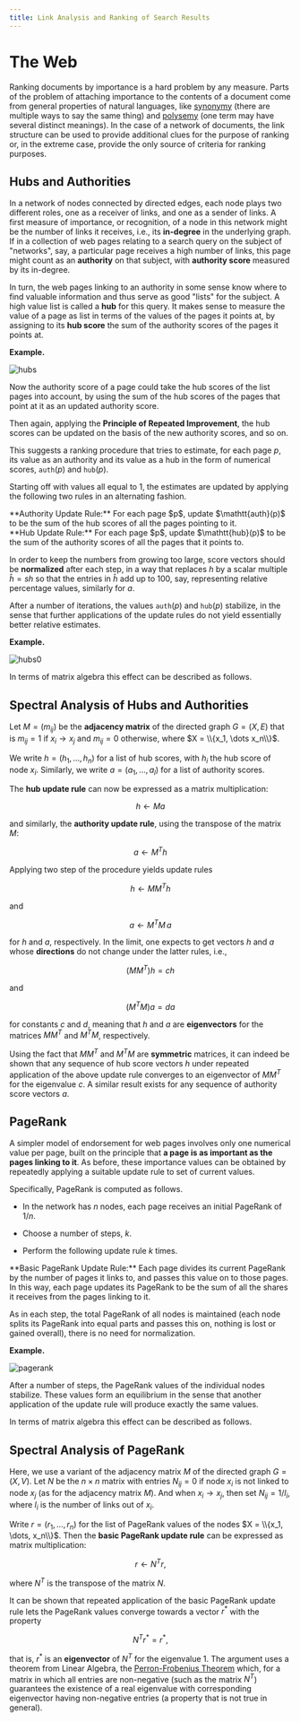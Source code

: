 ```yaml
---
title: Link Analysis and Ranking of Search Results
---
```


# The Web

Ranking documents by importance is a hard problem by any measure.
Parts of the problem of attaching importance to the contents of a
document come from general properties of natural languages, like
[synonymy] (there are multiple ways to say the same thing) and
[polysemy] (one term may have several distinct meanings).  In the case
of a network of documents, the link structure can be used to provide
additional clues for the purpose of ranking or, in the extreme case,
provide the only source of criteria for ranking purposes.

##  Hubs and Authorities

In a network of nodes connected by directed edges, each node
plays two different roles, one as a receiver of links, and one as
a sender of links.  A first measure of importance, or recognition, of
a node in this network might be the number of
links it receives, i.e., its **in-degree** in the underlying graph.
If in a collection of web pages relating to a search query on the
subject of "networks", say, a particular page receives a high number
of links, this page might count as an **authority** on that subject,
with **authority score** measured by its in-degree.

In turn, the web pages linking to an authority in some sense know
where to find valuable information and thus serve as good "lists" for
the subject.
A high value list is called a **hub** for this query.
It makes sense to measure the value of a page as list in
terms of the values of the pages it points at, by assigning to its
**hub score** the sum of the authority scores of the pages it points
at.

**Example.**

![hubs]

Now
the authority score of a page  could take the hub scores
of the list pages into account, by using the sum of the hub scores
of the pages that point at it as an updated authority score.

Then again, applying the **Principle of Repeated Improvement**,
the hub scores can be updated on the basis of the new authority scores,
and so on.

This suggests a ranking procedure that tries to estimate, for each page $p$,
its value as an authority and its value as a hub in the form
of numerical scores, $\mathtt{auth}(p)$ and $\mathtt{hub}(p)$.

Starting off with values all equal to $1$, the estimates are updated
by applying the following two rules in an alternating fashion.

<div class="note" markdown="1">
**Authority Update Rule:**
For each page $p$, update $\mathtt{auth}(p)$
to be the sum of the hub scores of all the pages pointing to it.
</div>


<div class="note" markdown="1">
**Hub Update Rule:**
For each page $p$,
update $\mathtt{hub}(p)$
to be the sum of the authority
scores of all the pages
that it points to.
</div>

In order to keep the numbers from growing too large,
score vectors should be **normalized** after each step,
in a way that  replaces $h$ by a scalar multiple $\hat{h} = sh$
so that the entries in $\hat{h}$ add up to $100$, say,
representing relative percentage values,
similarly for $a$.

After a number of iterations, the values $\mathtt{auth}(p)$ and
$\mathtt{hub}(p)$ stabilize, in the sense that further applications of
the update rules do not yield essentially better relative estimates.

**Example.**

![hubs0]

In terms of matrix algebra this effect can be described as follows.

##  Spectral Analysis of Hubs and Authorities

Let $M = (m_{ij})$ be the **adjacency matrix** of the directed graph
$G = (X, E)$
that is $m_{ij} = 1$ if $x_i \to x_j$ and $m_{ij} = 0$ otherwise,
where $X = \\{x_1, \dots x_n\\}$.

We write $h = (h_1, \dots, h_n)$ for a list of hub scores, with $h_i$
the hub score of node $x_i$.  Similarly, we write $a = (a_1, \dots, a_l)$ for
a list of authority scores.

The **hub update rule** can now be expressed as
a matrix multiplication:

$$
h \gets M a
$$

and similarly, the **authority update rule**, using the transpose of the matrix $M$:

$$
a \gets M^{T} h
$$

Applying two step of the procedure yields update rules

$$
  h \gets M M^T h
$$

and

$$
  a \gets M^T M \, a
$$

for $h$ and $a$, respectively.  In the limit, one expects
to get vectors $h$ and $a$ whose **directions** do not change
under the latter rules, i.e.,

$$
  (M M^T) h = c h
$$

and

$$
  (M^T M) a = d a
$$

for constants $c$ and $d$, meaning that $h$ and $a$
are **eigenvectors** for the matrices $M M^T$ and $M^T M$,
respectively.

Using the fact that $M M^T$ and $M^T M$ are **symmetric** matrices,
it can indeed be shown that any sequence of hub score vectors
$h$ under repeated application of the above update rule
converges to an eigenvector of $M M^T$ for the eigenvalue $c$.
A similar result exists for any sequence of authority score vectors $a$.

## PageRank

A simpler model of endorsement for web pages involves only
one numerical value per page, built on the principle that
**a page is as important as the pages linking to it**.
As before, these importance values can be obtained by
repeatedly applying a suitable update rule to set of current values.

Specifically, PageRank is computed as follows.

* In the network has $n$ nodes, each page receives an initial PageRank
of $1/n$.

* Choose a number of steps, $k$.

* Perform the following update rule $k$ times.

<div class="note" markdown="1">
**Basic PageRank Update Rule:**
Each page divides its current PageRank by the number of
pages it links to, and passes this value on to those pages.
In this way, each page updates its PageRank to be the sum of
all the shares it receives from the pages linking to it.
</div>

As in each step, the total PageRank of all nodes is maintained
(each node splits its PageRank into equal parts and passes this on,
nothing is lost or gained overall), there is no need for normalization.

**Example.**

![pagerank]

After a number of steps, the PageRank values of the individual nodes 
stabilize.  These values form an equilibrium in the sense that
another application of the update rule will produce exactly the same
values.

In terms of matrix algebra this effect can be described as follows.

##  Spectral Analysis of PageRank

Here, we use a variant of the adjacency matrix $M$ of the directed graph $G = (X, V)$.
Let $N$ be the $n \times n$ matrix with entries $N_{ij} = 0$
if node $x_i$ is not linked to node $x_j$ (as for the adjacency matrix $M$).
And when $x_i \to x_j$, then set $N_{ij} = 1/l_i$, 
where $l_i$ is the number of links out of $x_i$.

Write $r = (r_1, \dots, r_n)$ for the list of PageRank values of the nodes
$X = \\{x_1, \dots, x_n\\}$.  Then the **basic PageRank update rule**
can be expressed as matrix multiplication:

$$
r \gets N^T r,
$$

where $N^T$ is the transpose of the matrix $N$.

It can be shown that repeated application of the basic PageRank update rule
lets the PageRank values converge towards a vector $r^*$ with the property

$$
N^T r^* = r^*,
$$

that is, $r^*$ is an **eigenvector** of $N^T$ for the eigenvalue $1$.
The argument uses a theorem from Linear Algebra, the [Perron-Frobenius Theorem] which, for a matrix in which all entries are non-negative (such as the matrix $N^T$) guarantees the existence of a real eigenvalue
with corresponding eigenvector having non-negative entries
(a property that is not true in general).

[synonymy]: https://en.wikipedia.org/wiki/Synonym
[polysemy]: https://en.wikipedia.org/wiki/Polysemy
[hubs]: /images/hubs.png
[hubs0]: /images/hubs0.png
[pagerank]: /images/pagerank.png
[Perron-Frobenius Theorem]: https://en.wikipedia.org/wiki/Perron%E2%80%93Frobenius_theorem
